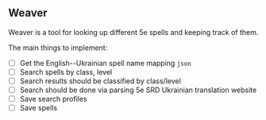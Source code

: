 ## Weaver

Weaver is a tool for looking up different 5e spells and keeping track of them.

The main things to implement:

- [ ] Get the English--Ukrainian spell name mapping `json`
- [ ] Search spells by class, level
- [ ] Search results should be classified by class/level
- [ ] Search should be done via parsing 5e SRD Ukrainian translation website
- [ ] Save search profiles
- [ ] Save spells
